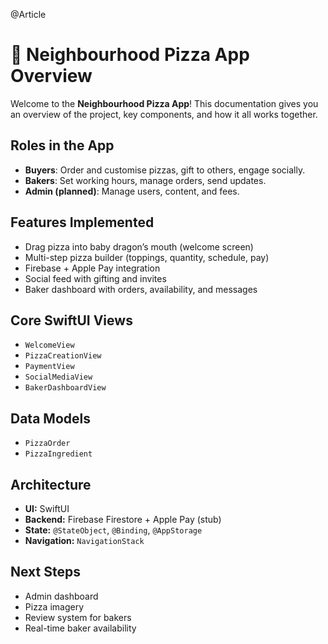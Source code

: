 @Article

# 🍕 Neighbourhood Pizza App Overview

Welcome to the **Neighbourhood Pizza App**! This documentation gives you an overview of the project, key components, and how it all works together.

## Roles in the App

- **Buyers**: Order and customise pizzas, gift to others, engage socially.
- **Bakers**: Set working hours, manage orders, send updates.
- **Admin (planned)**: Manage users, content, and fees.

## Features Implemented

- Drag pizza into baby dragon’s mouth (welcome screen)
- Multi-step pizza builder (toppings, quantity, schedule, pay)
- Firebase + Apple Pay integration
- Social feed with gifting and invites
- Baker dashboard with orders, availability, and messages

## Core SwiftUI Views

- ``WelcomeView``
- ``PizzaCreationView``
- ``PaymentView``
- ``SocialMediaView``
- ``BakerDashboardView``

## Data Models

- ``PizzaOrder``
- ``PizzaIngredient``

## Architecture

- **UI:** SwiftUI
- **Backend:** Firebase Firestore + Apple Pay (stub)
- **State:** `@StateObject`, `@Binding`, `@AppStorage`
- **Navigation:** `NavigationStack`

## Next Steps

- Admin dashboard
- Pizza imagery
- Review system for bakers
- Real-time baker availability
